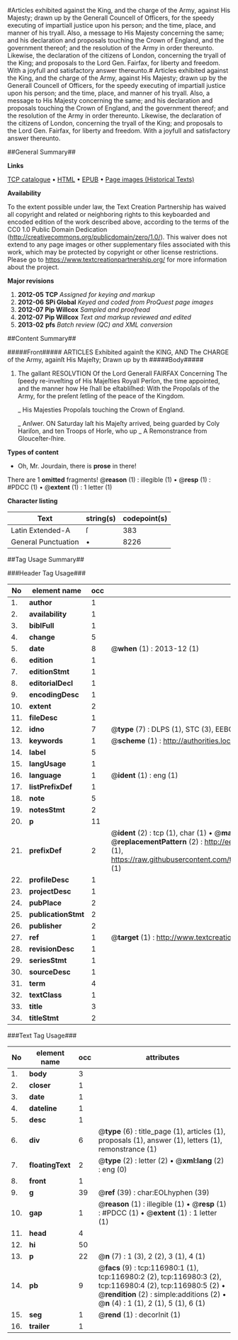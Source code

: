 #Articles exhibited against the King, and the charge of the Army, against His Majesty; drawn up by the Generall Councell of Officers, for the speedy executing of impartiall justice upon his person; and the time, place, and manner of his tryall. Also, a message to His Majesty concerning the same; and his declaration and proposals touching the Crown of England, and the government thereof; and the resolution of the Army in order thereunto. Likewise, the declaration of the citizens of London, concerning the tryall of the King; and proposals to the Lord Gen. Fairfax, for liberty and freedom. With a joyfull and satisfactory answer thereunto.#
Articles exhibited against the King, and the charge of the Army, against His Majesty; drawn up by the Generall Councell of Officers, for the speedy executing of impartiall justice upon his person; and the time, place, and manner of his tryall. Also, a message to His Majesty concerning the same; and his declaration and proposals touching the Crown of England, and the government thereof; and the resolution of the Army in order thereunto. Likewise, the declaration of the citizens of London, concerning the tryall of the King; and proposals to the Lord Gen. Fairfax, for liberty and freedom. With a joyfull and satisfactory answer thereunto.

##General Summary##

**Links**

[TCP catalogue](http://www.ota.ox.ac.uk/tcp/)  • 
[HTML](http://tei.it.ox.ac.uk/tcp/Texts-HTML/free/A75/A75640.html)  • 
[EPUB](http://tei.it.ox.ac.uk/tcp/Texts-EPUB/free/A75/A75640.epub) • 
[Page images (Historical Texts)](https://historicaltexts.jisc.ac.uk/eebo-99864748e)

**Availability**

To the extent possible under law, the Text Creation Partnership has waived all copyright and related or neighboring rights to this keyboarded and encoded edition of the work described above, according to the terms of the CC0 1.0 Public Domain Dedication (http://creativecommons.org/publicdomain/zero/1.0/). This waiver does not extend to any page images or other supplementary files associated with this work, which may be protected by copyright or other license restrictions. Please go to https://www.textcreationpartnership.org/ for more information about the project.

**Major revisions**

1. __2012-05__ __TCP__ *Assigned for keying and markup*
1. __2012-06__ __SPi Global__ *Keyed and coded from ProQuest page images*
1. __2012-07__ __Pip Willcox__ *Sampled and proofread*
1. __2012-07__ __Pip Willcox__ *Text and markup reviewed and edited*
1. __2013-02__ __pfs__ *Batch review (QC) and XML conversion*

##Content Summary##

#####Front#####
ARTICLES Exhibited againſt the KING, AND The CHARGE of the Army, againſt His Majeſty; Drawn up by th
#####Body#####

1. The gallant RESOLVTION Of the Lord Generall FAIRFAX Concerning The ſpeedy re-inveſting of His Majeſties Royall Perſon, the time appointed, and the manner how He ſhall be eſtabliſhed: With the Propoſals of the Army, for the preſent ſetling of the peace of the Kingdom.

    _ His Majesties Propoſals touching the Crown of England.

    _ Anſwer.
ON Saturday laſt his Majeſty arrived, being guarded by Coly Hariſon, and ten Troops of Horſe, who up
    _ A Remonstrance from Glouceſter-ſhire.

**Types of content**

  * Oh, Mr. Jourdain, there is **prose** in there!

There are 1 **omitted** fragments! 
 @__reason__ (1) : illegible (1)  •  @__resp__ (1) : #PDCC (1)  •  @__extent__ (1) : 1 letter (1)

**Character listing**


|Text|string(s)|codepoint(s)|
|---|---|---|
|Latin Extended-A|ſ|383|
|General Punctuation|•|8226|

##Tag Usage Summary##

###Header Tag Usage###

|No|element name|occ|attributes|
|---|---|---|---|
|1.|__author__|1||
|2.|__availability__|1||
|3.|__biblFull__|1||
|4.|__change__|5||
|5.|__date__|8| @__when__ (1) : 2013-12 (1)|
|6.|__edition__|1||
|7.|__editionStmt__|1||
|8.|__editorialDecl__|1||
|9.|__encodingDesc__|1||
|10.|__extent__|2||
|11.|__fileDesc__|1||
|12.|__idno__|7| @__type__ (7) : DLPS (1), STC (3), EEBO-CITATION (1), PROQUEST (1), VID (1)|
|13.|__keywords__|1| @__scheme__ (1) : http://authorities.loc.gov/ (1)|
|14.|__label__|5||
|15.|__langUsage__|1||
|16.|__language__|1| @__ident__ (1) : eng (1)|
|17.|__listPrefixDef__|1||
|18.|__note__|5||
|19.|__notesStmt__|2||
|20.|__p__|11||
|21.|__prefixDef__|2| @__ident__ (2) : tcp (1), char (1)  •  @__matchPattern__ (2) : ([0-9\-]+):([0-9IVX]+) (1), (.+) (1)  •  @__replacementPattern__ (2) : http://eebo.chadwyck.com/downloadtiff?vid=$1&page=$2 (1), https://raw.githubusercontent.com/textcreationpartnership/Texts/master/tcpchars.xml#$1 (1)|
|22.|__profileDesc__|1||
|23.|__projectDesc__|1||
|24.|__pubPlace__|2||
|25.|__publicationStmt__|2||
|26.|__publisher__|2||
|27.|__ref__|1| @__target__ (1) : http://www.textcreationpartnership.org/docs/. (1)|
|28.|__revisionDesc__|1||
|29.|__seriesStmt__|1||
|30.|__sourceDesc__|1||
|31.|__term__|4||
|32.|__textClass__|1||
|33.|__title__|3||
|34.|__titleStmt__|2||


###Text Tag Usage###

|No|element name|occ|attributes|
|---|---|---|---|
|1.|__body__|3||
|2.|__closer__|1||
|3.|__date__|1||
|4.|__dateline__|1||
|5.|__desc__|1||
|6.|__div__|6| @__type__ (6) : title_page (1), articles (1), proposals (1), answer (1), letters (1), remonstrance (1)|
|7.|__floatingText__|2| @__type__ (2) : letter (2)  •  @__xml:lang__ (2) : eng (0)|
|8.|__front__|1||
|9.|__g__|39| @__ref__ (39) : char:EOLhyphen (39)|
|10.|__gap__|1| @__reason__ (1) : illegible (1)  •  @__resp__ (1) : #PDCC (1)  •  @__extent__ (1) : 1 letter (1)|
|11.|__head__|4||
|12.|__hi__|50||
|13.|__p__|22| @__n__ (7) : 1 (3), 2 (2), 3 (1), 4 (1)|
|14.|__pb__|9| @__facs__ (9) : tcp:116980:1 (1), tcp:116980:2 (2), tcp:116980:3 (2), tcp:116980:4 (2), tcp:116980:5 (2)  •  @__rendition__ (2) : simple:additions (2)  •  @__n__ (4) : 1 (1), 2 (1), 5 (1), 6 (1)|
|15.|__seg__|1| @__rend__ (1) : decorInit (1)|
|16.|__trailer__|1||
